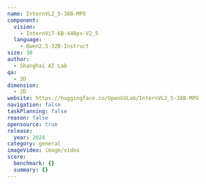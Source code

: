 ```yaml
---
name: InternVL2_5-38B-MPO
component:
  vision:
    - InternViT-6B-448px-V2_5
  language:
    - Qwen2.5-32B-Instruct
size: 38
author:
  - Shanghai AI Lab
qa:
  - 2D
dimension:
  - 2D
website: https://huggingface.co/OpenGVLab/InternVL2_5-38B-MPO
navigation: false
taskPlanning: false
reason: false
opensource: true
release:
  year: 2024
category: general
imageVideo: image/video
score:
  benchmark: {}
  summary: {}
---
```

